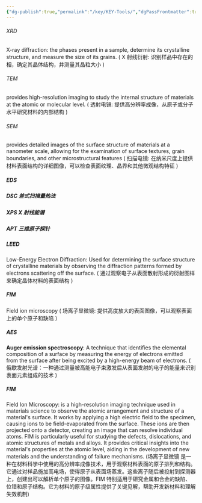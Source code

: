 ```yaml
---
{"dg-publish":true,"permalink":"/key/KEY-Tools/","dgPassFrontmatter":true}
---
```



###### XRD 
X-ray diffraction: the phases present in a sample, determine its crystalline structure, and measure the size of its grains. 
( X 射线衍射: 识别样品中存在的相，确定其晶体结构，并测量其晶粒大小 )
###### TEM 
provides high-resolution imaging to study the internal structure of materials at the atomic or molecular level. 
( 透射电镜: 提供高分辨率成像，从原子或分子水平研究材料的内部结构 )
###### SEM 
provides detailed images of the surface structure of materials at a nanometer scale, allowing for the examination of surface textures, grain boundaries, and other microstructural features
( 扫描电镜: 在纳米尺度上提供材料表面结构的详细图像，可以检查表面纹理、晶界和其他微观结构特征 )
##### EDS

##### DSC 差式扫描量热法
##### XPS X 射线能谱
##### APT 三维原子探针
##### LEED
Low-Energy Electron Diffraction: Used for determining the surface structure of crystalline materials by observing the diffraction patterns formed by electrons scattering off the surface.
( 通过观察电子从表面散射形成的衍射图样来确定晶体材料的表面结构 )
##### FIM
Field ion microscopy
( 场离子显微镜: 提供高度放大的表面图像，可以观察表面上的单个原子和缺陷 ）
##### AES
**Auger emission spectroscopy**: A technique that identifies the elemental composition of a surface by measuring the energy of electrons emitted from the surface after being excited by a high-energy beam of electrons.
( 俄歇发射光谱：一种通过测量被高能电子束激发后从表面发射的电子的能量来识别表面元素组成的技术 )

 ##### FIM
 Field Ion Microscopy: is a high-resolution imaging technique used in materials science to observe the atomic arrangement and structure of a material's surface. It works by applying a high electric field to the specimen, causing ions to be field-evaporated from the surface. These ions are then projected onto a detector, creating an image that can resolve individual atoms. FIM is particularly useful for studying the defects, dislocations, and atomic structures of metals and alloys. It provides critical insights into the material's properties at the atomic level, aiding in the development of new materials and the understanding of failure mechanisms.
 (场离子显微镜 是一种在材料科学中使用的高分辨率成像技术，用于观察材料表面的原子排列和结构。它通过对样品施加高电场，使得原子从表面场蒸发。这些离子随后被投射到探测器上，创建出可以解析单个原子的图像。FIM 特别适用于研究金属和合金的缺陷、位错和原子结构。它为材料的原子级属性提供了关键见解，帮助开发新材料和理解失效机制)
 
 